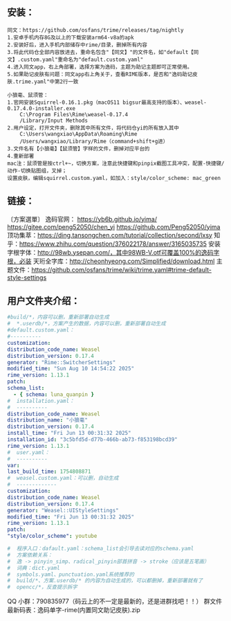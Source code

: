 ## 安装：

    同文：https://github.com/osfans/trime/releases/tag/nightly
    1.安卓手机内存8G及以上的下载安装arm64-v8a的apk
    2.安装好后，进入手机内部储存中rime/目录，删掉所有内容
    3.将此代码仓全部内容放进去，重命名包含"【同文】"的文件名，如"default【同文】.custom.yaml"重命名为"default.custom.yaml"
    4.进入同文app，右上角部署，选择方案为逸码，主题为助记主题即可正常使用。
    5.如果助记皮肤有问题：同文app右上角关于，查看RIME版本，是否和"逸码助记皮肤.trime.yaml"中第2行一致

    小狼毫、鼠须管：
	1.官网安装Squirrel-0.16.1.pkg（macOS11 bigsur最高支持的版本）、weasel-0.17.4.0-installer.exe
		C:\Program Files\Rime\weasel-0.17.4
		/Library/Input Methods
	2.用户设定，打开文件夹，删除其中所有文件，将代码仓yi的所有放入其中
		C:\Users\wangxiao\AppData\Roaming\Rime
		/Users/wangxiao/Library/Rime（command+shift+g进）
	3.文件名有【小狼毫】【鼠须管】字样的文件，删掉对应平台的
	4.重新部署
	mac注：鼠须管是按ctrl+~，切换方案，注意此快捷键和pinpix截图工具冲突，配置-快捷键/动作-切换贴图组，叉掉；
	设置皮肤，编辑squirrel.custom.yaml，如加入：style/color_scheme: mac_green

## 链接：

〔方案選單〕
逸码官网：
https://yb6b.github.io/yima/
https://gitee.com/peng52050/chen_yi
https://github.com/Peng52050/yima
顶功集萃：https://ding.tansongchen.com/tutorial/collection/second/lxsy
知乎：https://www.zhihu.com/question/376022178/answer/3165035735
安装字根字体：http://98wb.ysepan.com/，其中98WB-V.otf可覆盖100%的逸码字根，必装
天珩全字库：http://cheonhyeong.com/Simplified/download.html
主题文件：https://github.com/osfans/trime/wiki/trime.yaml#trime-default-style-settings

## 用户文件夹介绍：

```yaml
#build/*，内容可以删，重新部署自动生成
#  *.userdb/*，方案产生的数据，内容可以删，重新部署自动生成
#default.custom.yaml：
#----------
customization:
distribution_code_name: Weasel
distribution_version: 0.17.4
generator: "Rime::SwitcherSettings"
modified_time: "Sun Aug 10 14:54:22 2025"
rime_version: 1.13.1
patch:
schema_list:
  - { schema: luna_quanpin }
#  installation.yaml：
#  ----------
distribution_code_name: Weasel
distribution_name: "小狼毫"
distribution_version: 0.17.4
install_time: "Fri Jun 13 00:31:32 2025"
installation_id: "3c5bfd5d-d77b-466b-ab73-f853198bcd39"
rime_version: 1.13.1
#  user.yaml：
#  ----------
var:
last_build_time: 1754808871
#  weasel.custom.yaml：可以删，自动生成
#  -------------
customization:
distribution_code_name: Weasel
distribution_version: 0.17.4
generator: "Weasel::UIStyleSettings"
modified_time: "Fri Jun 13 00:31:32 2025"
rime_version: 1.13.1
patch:
"style/color_scheme": youtube

#  程序入口：dafault.yaml：schema_list会引导去读对应的schema.yaml
#  方案依赖关系：
#  逸 -> pinyin_simp、radical_pinyin部首拼音 -> stroke（应该是五笔画）
#  词典：dict.yaml
#  symbols.yaml、punctuation.yaml系统推荐的
#  build/*、方案.userdb/* 的内容为自动生成的，可以都删掉，重新部署就有了
#  opencc/*，反查提示拆字
```

QQ 小群：790835977（码云上的不一定是最新的，还是进群找吧！！）
群文件最新码表：逸码单字-rime(内置同文助记皮肤).zip
